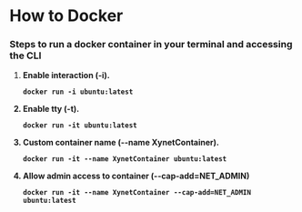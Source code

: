# How to Docker 

### Steps to run a docker container in your terminal and accessing the CLI

1) <b>Enable interaction (-i).
    ```
    docker run -i ubuntu:latest
    ```

2) Enable tty (-t).
    ```
    docker run -it ubuntu:latest
    ```

3) Custom container name (--name XynetContainer).
    ```
    docker run -it --name XynetContainer ubuntu:latest
    ```

4) Allow admin access to container (--cap-add=NET_ADMIN)
    ```
    docker run -it --name XynetContainer --cap-add=NET_ADMIN ubuntu:latest
    ```